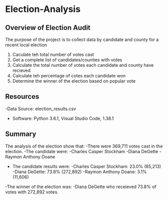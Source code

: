# Election-Analysis

## Overview of Election Audit
The purpose of the project is to collect data by candidate and county for a recent local election

1. Caculate teh total number of votes cast
2. Get a complete list of candidates/counties with votes
3. Calculate the total number of votes each candidate and county have recieved
4. Calculate teh percentage of cotes each candidate won
5. Determine the winner of the election based on popular vote

## Resources
-Data Source: election_results.csv
- Software: Python 3.6.1, Visual Studio Code, 1.38.1

## Summary
The analysis of the election show that: 
-There were 369,711 votes cast in the election.
-The candidate were:
  -Charles Casper Stockham
  -Diana DeGette
  -Raymon Anthony Doane
- The candidate results were:
   -Charles Casper Stockham: 23.0% (85,213)
   -Diana DeGette: 73.8% (272,892)
   -Raymon Anthony Doane: 3.1% (11,606)

-The winner of the election was:
  -Diana DeGette who receieved 73.8% of votes with 272,892 votes.
